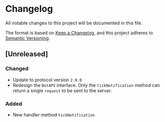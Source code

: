# Changelog

All notable changes to this project will be documented in this file.

The format is based on [Keep a Changelog](https://keepachangelog.com/en/1.0.0/),
and this project adheres to [Semantic Versioning](https://semver.org/spec/v2.0.0.html).

## [Unreleased]

### Changed

* Update to protocol version `2.0.0`
* Redesign the `BotAPI` interface. Only the `tickNotification` method can return a single `request` to be sent to the server.

### Added

- New handler method `tickNotification`